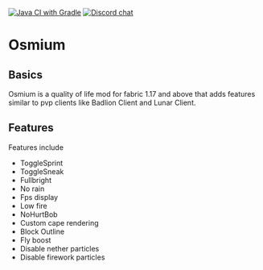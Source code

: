 [![Java CI with Gradle](https://github.com/Intro-Dev/Osmium/actions/workflows/gradle.yml/badge.svg?branch=fabric/1.17.x)](https://github.com/Intro-Dev/Osmium/actions/workflows/gradle.yml) [![Discord chat](https://img.shields.io/badge/chat%20on-discord-7289DA?logo=discord&logoColor=white)](https://discord.gg/QHne9ARYGe)

# Osmium

## Basics
Osmium is a quality of life mod for fabric 1.17 and above that adds features similar to pvp clients like Badlion Client and Lunar Client.

## Features
Features include
- ToggleSprint
- ToggleSneak
- Fullbright
- No rain
- Fps display
- Low fire
- NoHurtBob
- Custom cape rendering
- Block Outline
- Fly boost
- Disable nether particles
- Disable firework particles


